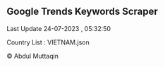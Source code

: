 

## Google Trends Keywords Scraper 
 
Last Update 24-07-2023 , 05:32:50

Country List :
VIETNAM.json



© Abdul Muttaqin 
